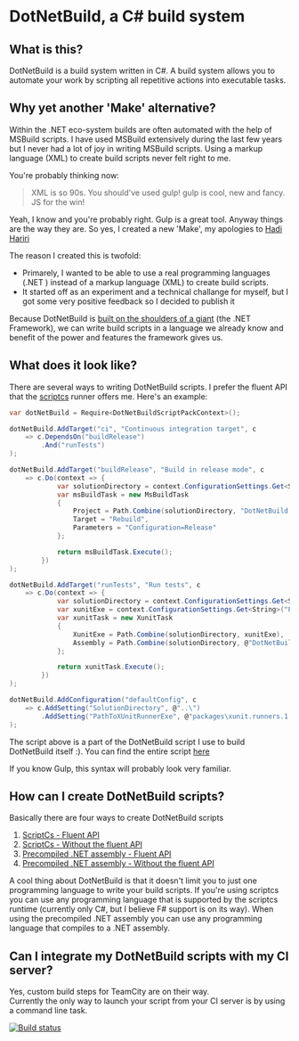# DotNetBuild, a C# build system

## What is this?

DotNetBuild is a build system written in C#. A build system allows you to automate your work by scripting all repetitive actions into executable tasks.

## Why yet another 'Make' alternative?

Within the .NET eco-system builds are often automated with the help of MSBuild scripts. I have used MSBuild extensively during the last few years but I never had a lot of joy in writing MSBuild scripts. Using a markup language (XML) to create build scripts never felt right to me.

You're probably thinking now:

> XML is so 90s. You should've used gulp! gulp is cool, new and fancy. JS for the win!

Yeah, I know and you're probably right. Gulp is a great tool.
Anyway things are the way they are. So yes, I created a new 'Make', my apologies to [Hadi Hariri](http://hadihariri.com/2014/04/21/build-make-no-more/)

The reason I created this is twofold:

- Primarely, I wanted to be able to use a real programming languages (.NET ) instead of a markup language (XML) to create build scripts.
- It started off as an experiment and a technical challange for myself, but I got some very positive feedback so I decided to publish it

Because DotNetBuild is [built on the shoulders of a giant](http://en.wikipedia.org/wiki/Standing_on_the_shoulders_of_giants) (the .NET Framework), we can write build scripts in a language we already know and benefit of the power and features the framework gives us.

## What does it look like?

There are several ways to writing DotNetBuild scripts. I prefer the fluent API that the [scriptcs](http://scriptcs.net/) runner offers me.
Here's an example:

```C#
var dotNetBuild = Require<DotNetBuildScriptPackContext>();

dotNetBuild.AddTarget("ci", "Continuous integration target", c 
    => c.DependsOn("buildRelease")
        .And("runTests")
);

dotNetBuild.AddTarget("buildRelease", "Build in release mode", c 
	=> c.Do(context => {
            var solutionDirectory = context.ConfigurationSettings.Get<String>("SolutionDirectory");
			var msBuildTask = new MsBuildTask
			{
				Project = Path.Combine(solutionDirectory, "DotNetBuild.sln"),
				Target = "Rebuild",
				Parameters = "Configuration=Release"
			};

			return msBuildTask.Execute();
		})
);

dotNetBuild.AddTarget("runTests", "Run tests", c 
	=> c.Do(context => {
            var solutionDirectory = context.ConfigurationSettings.Get<String>("SolutionDirectory");
            var xunitExe = context.ConfigurationSettings.Get<String>("PathToXUnitRunnerExe");
            var xunitTask = new XunitTask
            {
                XunitExe = Path.Combine(solutionDirectory, xunitExe),
                Assembly = Path.Combine(solutionDirectory, @"DotNetBuild.Tests\bin\Release\DotNetBuild.Tests.dll")
            };

            return xunitTask.Execute();
		})
);

dotNetBuild.AddConfiguration("defaultConfig", c 
	=> c.AddSetting("SolutionDirectory", @"..\")
        .AddSetting("PathToXUnitRunnerExe", @"packages\xunit.runners.1.9.2\tools\xunit.console.clr4.exe")
);
```

The script above is a part of the DotNetBuild script I use to build DotNetBuild itself :). You can find the entire script [here](https://github.com/stevenlauwers22/DotNetBuild/blob/master/DotNetBuild.Build.ScriptCs.Fluent/build.csx)
 
If you know Gulp, this syntax will probably look very familiar.

## How can I create DotNetBuild scripts?

Basically there are four ways to create DotNetBuild scripts

1. [ScriptCs - Fluent API](https://github.com/stevenlauwers22/DotNetBuild/wiki/How-do-I-create-a-fluent-DotNetBuild-script-with-ScriptCS)
2. [ScriptCs - Without the fluent API](https://github.com/stevenlauwers22/DotNetBuild/wiki/How-do-I-create-a-non-fluent-DotNetBuild-script-with-ScriptCS)
3. [Precompiled .NET assembly - Fluent API](https://github.com/stevenlauwers22/DotNetBuild/wiki/How-do-I-create-a-fluent-DotNetBuild-script-as-a-precompiled-.NET-assembly)
4. [Precompiled .NET assembly - Without the fluent API](https://github.com/stevenlauwers22/DotNetBuild/wiki/How-do-I-create-a-non-fluent-DotNetBuild-script-as-a-precompiled-.NET-assembly)

A cool thing about DotNetBuild is that it doesn't limit you to just one programming language to write your build scripts. If you're using scriptcs you can use any programming language that is supported by the scriptcs runtime (currently only C#, but I believe F# support is on its way). When using the precompiled .NET assembly you can use any programming language that compiles to a .NET assembly.

## Can I integrate my DotNetBuild scripts with my CI server?

Yes, custom build steps for TeamCity are on their way.  
Currently the only way to launch your script from your CI server is by using a command line task. 

[![Build status](https://ci.appveyor.com/api/projects/status/16k7hn5av5c7tuiv)](https://ci.appveyor.com/project/StevenLauwers/dotnetbuild)
